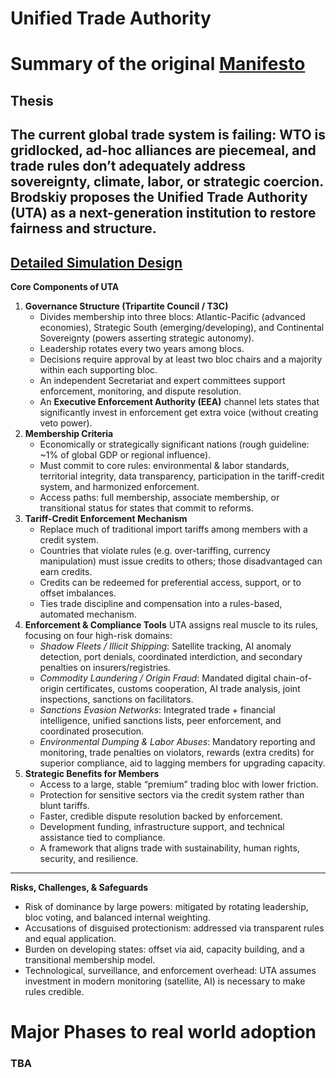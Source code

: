 # Unified Trade Authority

# Summary of the original [Manifesto](https://medium.com/@rossbrodskiy/unified-trade-authority-a-manifesto-for-fair-and-strategic-global-trade-c8bed4b2d494)

## Thesis

The current global trade system is failing: WTO is gridlocked, ad-hoc alliances are piecemeal, and trade rules don’t adequately address sovereignty, climate, labor, or strategic coercion. Brodskiy proposes the **Unified Trade Authority (UTA)** as a next-generation institution to restore fairness and structure.
---
[Detailed Simulation Design](/UTA/UTA%20Simulation.md)
---

**Core Components of UTA**
1. **Governance Structure (Tripartite Council / T3C)**
    - Divides membership into three blocs: Atlantic-Pacific (advanced economies), Strategic South (emerging/developing), and Continental Sovereignty (powers asserting strategic autonomy).
    - Leadership rotates every two years among blocs.
    - Decisions require approval by at least two bloc chairs and a majority within each supporting bloc.
    - An independent Secretariat and expert committees support enforcement, monitoring, and dispute resolution.
    - An **Executive Enforcement Authority (EEA)** channel lets states that significantly invest in enforcement get extra voice (without creating veto power).
2. **Membership Criteria**
    - Economically or strategically significant nations (rough guideline: ~1% of global GDP or regional influence).
    - Must commit to core rules: environmental & labor standards, territorial integrity, data transparency, participation in the tariff-credit system, and harmonized enforcement.
    - Access paths: full membership, associate membership, or transitional status for states that commit to reforms.
3. **Tariff-Credit Enforcement Mechanism**
    - Replace much of traditional import tariffs among members with a credit system.
    - Countries that violate rules (e.g. over-tariffing, currency manipulation) must issue credits to others; those disadvantaged can earn credits.
    - Credits can be redeemed for preferential access, support, or to offset imbalances.
    - Ties trade discipline and compensation into a rules-based, automated mechanism.
4. **Enforcement & Compliance Tools**
    UTA assigns real muscle to its rules, focusing on four high-risk domains:   
    - *Shadow Fleets / Illicit Shipping*: Satellite tracking, AI anomaly detection, port denials, coordinated interdiction, and secondary penalties on insurers/registries.
    - *Commodity Laundering / Origin Fraud*: Mandated digital chain-of-origin certificates, customs cooperation, AI trade analysis, joint inspections, sanctions on facilitators.
    - *Sanctions Evasion Networks*: Integrated trade + financial intelligence, unified sanctions lists, peer enforcement, and coordinated prosecution.
    - *Environmental Dumping & Labor Abuses*: Mandatory reporting and monitoring, trade penalties on violators, rewards (extra credits) for superior compliance, aid to lagging members for upgrading capacity.
5. **Strategic Benefits for Members**
    - Access to a large, stable “premium” trading bloc with lower friction.
    - Protection for sensitive sectors via the credit system rather than blunt tariffs.
    - Faster, credible dispute resolution backed by enforcement.
    - Development funding, infrastructure support, and technical assistance tied to compliance.
    - A framework that aligns trade with sustainability, human rights, security, and resilience.
---
**Risks, Challenges, & Safeguards**
- Risk of dominance by large powers: mitigated by rotating leadership, bloc voting, and balanced internal weighting.
- Accusations of disguised protectionism: addressed via transparent rules and equal application.
- Burden on developing states: offset via aid, capacity building, and a transitional membership model.
- Technological, surveillance, and enforcement overhead: UTA assumes investment in modern monitoring (satellite, AI) is necessary to make rules credible.
# Major Phases to real world adoption
### TBA
